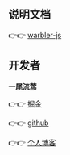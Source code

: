 <!--
 * @Author: 一尾流莺
 * @Description:
 * @Date: 2021-09-10 15:28:19
 * @LastEditTime: 2023-08-24 15:53:34
 * @FilePath: \warbler-js\README.md
-->

## 说明文档

👉👉 [warbler-js](http://www.warblerfe.top/warbler/js)

## 开发者

**一尾流莺**

👉👉 [掘金](https://juejin.cn/user/4099422807393901/posts)

👉👉 [github](https://github.com/alanhzw)

👉👉 [个人博客](http://www.warblerfe.top)
